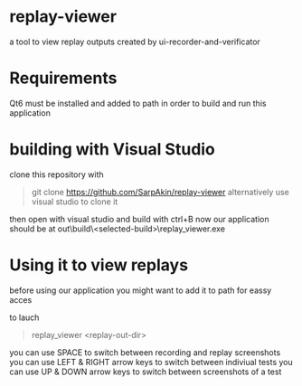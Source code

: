 # replay-viewer
a tool to view replay outputs created by ui-recorder-and-verificator

# Requirements
Qt6 must be installed and added to path in order to build and run this application

# building with Visual Studio
clone this repository with
> git clone https://github.com/SarpAkin/replay-viewer
alternatively use visual studio to clone it

then open with visual studio and build with ctrl+B
now our application should be at 
out\build\\<selected-build\>\replay_viewer.exe

# Using it to view replays 
before using our application you might want to add it to path for eassy acces

to lauch 
> replay_viewer \<replay-out-dir>

you can use SPACE to switch between recording and replay screenshots 
you can use LEFT & RIGHT arrow keys to switch between indiviual tests
you can use UP & DOWN arrow keys to switch between screenshots of a test
